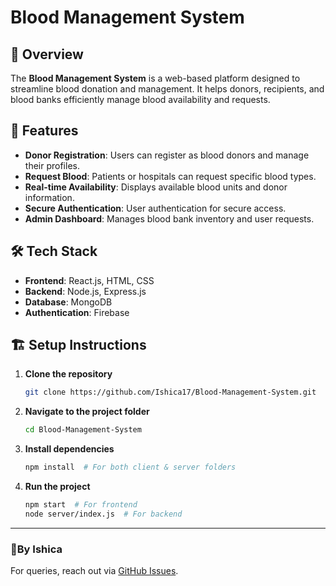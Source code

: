 # Blood Management System


## 📌 Overview
The **Blood Management System** is a web-based platform designed to streamline blood donation and management. It helps donors, recipients, and blood banks efficiently manage blood availability and requests.

## 🚀 Features
- **Donor Registration**: Users can register as blood donors and manage their profiles.
- **Request Blood**: Patients or hospitals can request specific blood types.
- **Real-time Availability**: Displays available blood units and donor information.
- **Secure Authentication**: User authentication for secure access.
- **Admin Dashboard**: Manages blood bank inventory and user requests.

## 🛠️ Tech Stack
- **Frontend**: React.js, HTML, CSS
- **Backend**: Node.js, Express.js
- **Database**: MongoDB
- **Authentication**: Firebase

## 🏗️ Setup Instructions
1. **Clone the repository**
   ```sh
   git clone https://github.com/Ishica17/Blood-Management-System.git
   ```
2. **Navigate to the project folder**
   ```sh
   cd Blood-Management-System
   ```
3. **Install dependencies**
   ```sh
   npm install  # For both client & server folders
   ```
4. **Run the project**
   ```sh
   npm start  # For frontend
   node server/index.js  # For backend
   ```


---
### 📩By Ishica
For queries, reach out via [GitHub Issues](https://github.com/Ishica17/Blood-Management-System/issues).
